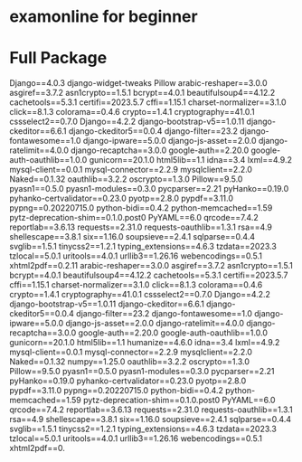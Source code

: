 # examonline for beginner 
# Full Package

Django==4.0.3
django-widget-tweaks
Pillow
arabic-reshaper==3.0.0
asgiref==3.7.2
asn1crypto==1.5.1
bcrypt==4.0.1
beautifulsoup4==4.12.2
cachetools==5.3.1
certifi==2023.5.7
cffi==1.15.1
charset-normalizer==3.1.0
click==8.1.3
colorama==0.4.6
crypto==1.4.1
cryptography==41.0.1
cssselect2==0.7.0
Django==4.2.2
django-bootstrap-v5==1.0.11
django-ckeditor==6.6.1
django-ckeditor5==0.0.4
django-filter==23.2
django-fontawesome==1.0
django-ipware==5.0.0
django-js-asset==2.0.0
django-ratelimit==4.0.0
django-recaptcha==3.0.0
google-auth==2.20.0
google-auth-oauthlib==1.0.0
gunicorn==20.1.0
html5lib==1.1
idna==3.4
lxml==4.9.2
mysql-client==0.0.1
mysql-connector==2.2.9
mysqlclient==2.2.0
Naked==0.1.32
oauthlib==3.2.2
oscrypto==1.3.0
Pillow==9.5.0
pyasn1==0.5.0
pyasn1-modules==0.3.0
pycparser==2.21
pyHanko==0.19.0
pyhanko-certvalidator==0.23.0
pyotp==2.8.0
pypdf==3.11.0
pypng==0.20220715.0
python-bidi==0.4.2
python-memcached==1.59
pytz-deprecation-shim==0.1.0.post0
PyYAML==6.0
qrcode==7.4.2
reportlab==3.6.13
requests==2.31.0
requests-oauthlib==1.3.1
rsa==4.9
shellescape==3.8.1
six==1.16.0
soupsieve==2.4.1
sqlparse==0.4.4
svglib==1.5.1
tinycss2==1.2.1
typing_extensions==4.6.3
tzdata==2023.3
tzlocal==5.0.1
uritools==4.0.1
urllib3==1.26.16
webencodings==0.5.1
xhtml2pdf==0.2.11
arabic-reshaper==3.0.0
asgiref==3.7.2
asn1crypto==1.5.1
bcrypt==4.0.1
beautifulsoup4==4.12.2
cachetools==5.3.1
certifi==2023.5.7
cffi==1.15.1
charset-normalizer==3.1.0
click==8.1.3
colorama==0.4.6
crypto==1.4.1
cryptography==41.0.1
cssselect2==0.7.0
Django==4.2.2
django-bootstrap-v5==1.0.11
django-ckeditor==6.6.1
django-ckeditor5==0.0.4
django-filter==23.2
django-fontawesome==1.0
django-ipware==5.0.0
django-js-asset==2.0.0
django-ratelimit==4.0.0
django-recaptcha==3.0.0
google-auth==2.20.0
google-auth-oauthlib==1.0.0
gunicorn==20.1.0
html5lib==1.1
humanize==4.6.0
idna==3.4
lxml==4.9.2
mysql-client==0.0.1
mysql-connector==2.2.9
mysqlclient==2.2.0
Naked==0.1.32
numpy==1.25.0
oauthlib==3.2.2
oscrypto==1.3.0
Pillow==9.5.0
pyasn1==0.5.0
pyasn1-modules==0.3.0
pycparser==2.21
pyHanko==0.19.0
pyhanko-certvalidator==0.23.0
pyotp==2.8.0
pypdf==3.11.0
pypng==0.20220715.0
python-bidi==0.4.2
python-memcached==1.59
pytz-deprecation-shim==0.1.0.post0
PyYAML==6.0
qrcode==7.4.2
reportlab==3.6.13
requests==2.31.0
requests-oauthlib==1.3.1
rsa==4.9
shellescape==3.8.1
six==1.16.0
soupsieve==2.4.1
sqlparse==0.4.4
svglib==1.5.1
tinycss2==1.2.1
typing_extensions==4.6.3
tzdata==2023.3
tzlocal==5.0.1
uritools==4.0.1
urllib3==1.26.16
webencodings==0.5.1
xhtml2pdf==0.
